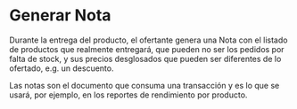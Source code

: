 Generar Nota
============

Durante la entrega del producto,  el ofertante genera una Nota con el listado de productos que realmente entregará,
que pueden no ser los pedidos por falta de stock, y sus precios desglosados que pueden ser diferentes de lo ofertado, e.g. un descuento.

Las notas son el documento que consuma una transacción y es lo que se usará, por ejemplo, en los reportes de rendimiento por producto.
